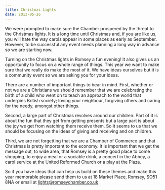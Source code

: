 ```yaml
---
title: Christmas Lights
date: 2013-05-26
---
```

We were prompted to make sure the Chamber prospered by the threat to the Christmas lights. It is a long time until Christmas and, if you are like us, you will hate the way carols appear in some places as early as September. However, to be successful any event needs planning a long way in advance so we are starting now.

Turning on the Christmas lights in Romsey a fun evening! It also gives us an opportunity to focus on a whole range of things. This year we want to make sure that we really do make the most of it. We have ideas ourselves but it is a community event so we are asking you for your ideas.

There are a number of important things to bear in mind. First, whether or not we are a Christians we should remember that we are celebrating the birth of a child who went on to teach an approach to the world that underpins British society; loving your neighbour, forgiving others and caring for the needy, amongst other things.

Second, a large part of Christmas revolves around our children. Part of it is about the fun that they get from getting presents but a large part is about the joy we get from watching them receive them. So it seems to us that we should be focusing on the ideas of giving and receiving and on children.

Third, we are not forgetting that we are a Chamber of Commerce and that Christmas is pretty important to the economy. It is important that we get the message out, to wide area, that Romsey is a pretty good place to come shopping, to enjoy a meal or a sociable drink, a concert in the Abbey, a carol service at the United Reformed Church or a play at the Plaza.

So if you have ideas that can help us build on these themes and make this year memorable please send them to us at 18 Market Place, Romsey, SO51 8NA or email at [lights@romseychamber.co.uk](mailto:lights@romseychamber.co.uk)

